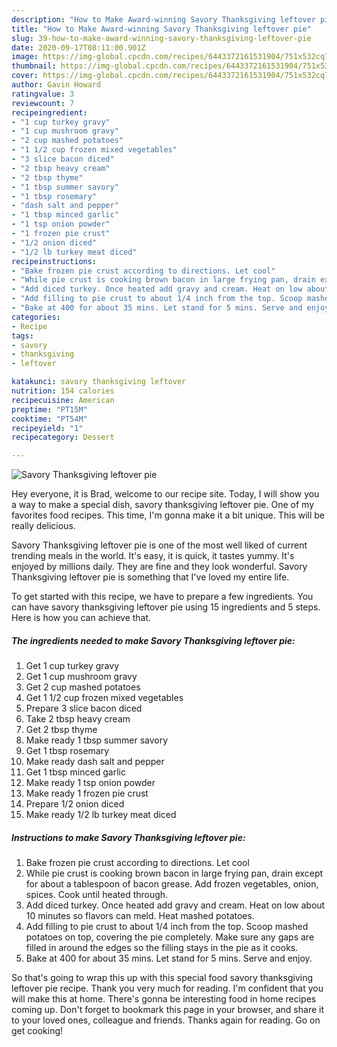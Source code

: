 ```yaml
---
description: "How to Make Award-winning Savory Thanksgiving leftover pie"
title: "How to Make Award-winning Savory Thanksgiving leftover pie"
slug: 39-how-to-make-award-winning-savory-thanksgiving-leftover-pie
date: 2020-09-17T08:11:00.901Z
image: https://img-global.cpcdn.com/recipes/6443372161531904/751x532cq70/savory-thanksgiving-leftover-pie-recipe-main-photo.jpg
thumbnail: https://img-global.cpcdn.com/recipes/6443372161531904/751x532cq70/savory-thanksgiving-leftover-pie-recipe-main-photo.jpg
cover: https://img-global.cpcdn.com/recipes/6443372161531904/751x532cq70/savory-thanksgiving-leftover-pie-recipe-main-photo.jpg
author: Gavin Howard
ratingvalue: 3
reviewcount: 7
recipeingredient:
- "1 cup turkey gravy"
- "1 cup mushroom gravy"
- "2 cup mashed potatoes"
- "1 1/2 cup frozen mixed vegetables"
- "3 slice bacon diced"
- "2 tbsp heavy cream"
- "2 tbsp thyme"
- "1 tbsp summer savory"
- "1 tbsp rosemary"
- "dash salt and pepper"
- "1 tbsp minced garlic"
- "1 tsp onion powder"
- "1 frozen pie crust"
- "1/2 onion diced"
- "1/2 lb turkey meat diced"
recipeinstructions:
- "Bake frozen pie crust according to directions. Let cool"
- "While pie crust is cooking brown bacon in large frying pan, drain except for about a tablespoon of bacon grease. Add frozen vegetables, onion, spices. Cook until heated through."
- "Add diced turkey. Once heated add gravy and cream. Heat on low about 10 minutes so flavors can meld. Heat mashed potatoes."
- "Add filling to pie crust to about 1/4 inch from the top. Scoop mashed potatoes on top, covering the pie completely. Make sure any gaps are filled in around the edges so the filling stays in the pie as it cooks."
- "Bake at 400 for about 35 mins. Let stand for 5 mins. Serve and enjoy."
categories:
- Recipe
tags:
- savory
- thanksgiving
- leftover

katakunci: savory thanksgiving leftover 
nutrition: 154 calories
recipecuisine: American
preptime: "PT15M"
cooktime: "PT54M"
recipeyield: "1"
recipecategory: Dessert

---
```



![Savory Thanksgiving leftover pie](https://img-global.cpcdn.com/recipes/6443372161531904/751x532cq70/savory-thanksgiving-leftover-pie-recipe-main-photo.jpg)

Hey everyone, it is Brad, welcome to our recipe site. Today, I will show you a way to make a special dish, savory thanksgiving leftover pie. One of my favorites food recipes. This time, I'm gonna make it a bit unique. This will be really delicious.



Savory Thanksgiving leftover pie is one of the most well liked of current trending meals in the world. It's easy, it is quick, it tastes yummy. It's enjoyed by millions daily. They are fine and they look wonderful. Savory Thanksgiving leftover pie is something that I've loved my entire life.


To get started with this recipe, we have to prepare a few ingredients. You can have savory thanksgiving leftover pie using 15 ingredients and 5 steps. Here is how you can achieve that.

<!--inarticleads1-->

##### The ingredients needed to make Savory Thanksgiving leftover pie:

1. Get 1 cup turkey gravy
1. Get 1 cup mushroom gravy
1. Get 2 cup mashed potatoes
1. Get 1 1/2 cup frozen mixed vegetables
1. Prepare 3 slice bacon diced
1. Take 2 tbsp heavy cream
1. Get 2 tbsp thyme
1. Make ready 1 tbsp summer savory
1. Get 1 tbsp rosemary
1. Make ready dash salt and pepper
1. Get 1 tbsp minced garlic
1. Make ready 1 tsp onion powder
1. Make ready 1 frozen pie crust
1. Prepare 1/2 onion diced
1. Make ready 1/2 lb turkey meat diced




<!--inarticleads2-->

##### Instructions to make Savory Thanksgiving leftover pie:

1. Bake frozen pie crust according to directions. Let cool
1. While pie crust is cooking brown bacon in large frying pan, drain except for about a tablespoon of bacon grease. Add frozen vegetables, onion, spices. Cook until heated through.
1. Add diced turkey. Once heated add gravy and cream. Heat on low about 10 minutes so flavors can meld. Heat mashed potatoes.
1. Add filling to pie crust to about 1/4 inch from the top. Scoop mashed potatoes on top, covering the pie completely. Make sure any gaps are filled in around the edges so the filling stays in the pie as it cooks.
1. Bake at 400 for about 35 mins. Let stand for 5 mins. Serve and enjoy.




So that's going to wrap this up with this special food savory thanksgiving leftover pie recipe. Thank you very much for reading. I'm confident that you will make this at home. There's gonna be interesting food in home recipes coming up. Don't forget to bookmark this page in your browser, and share it to your loved ones, colleague and friends. Thanks again for reading. Go on get cooking!
